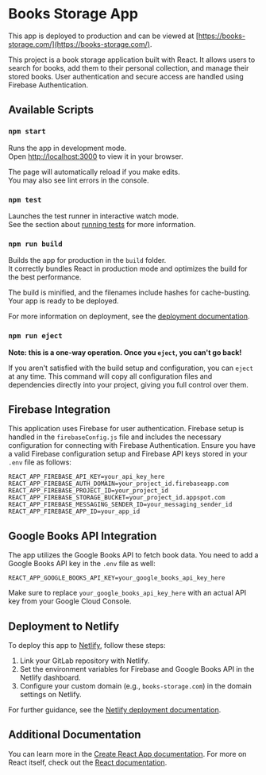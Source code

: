 # Books Storage App

This app is deployed to production and can be viewed at [https://books-storage.com/](https://books-storage.com/).

This project is a book storage application built with React. It allows users to search for books, add them to their personal collection, and manage their stored books. User authentication and secure access are handled using Firebase Authentication.

## Available Scripts

### `npm start`

Runs the app in development mode.  
Open [http://localhost:3000](http://localhost:3000) to view it in your browser.

The page will automatically reload if you make edits.  
You may also see lint errors in the console.

### `npm test`

Launches the test runner in interactive watch mode.  
See the section about [running tests](https://facebook.github.io/create-react-app/docs/running-tests) for more information.

### `npm run build`

Builds the app for production in the `build` folder.  
It correctly bundles React in production mode and optimizes the build for the best performance.

The build is minified, and the filenames include hashes for cache-busting.  
Your app is ready to be deployed.

For more information on deployment, see the [deployment documentation](https://facebook.github.io/create-react-app/docs/deployment).

### `npm run eject`

**Note: this is a one-way operation. Once you `eject`, you can't go back!**

If you aren't satisfied with the build setup and configuration, you can `eject` at any time. This command will copy all configuration files and dependencies directly into your project, giving you full control over them.

## Firebase Integration

This application uses Firebase for user authentication. Firebase setup is handled in the `firebaseConfig.js` file and includes the necessary configuration for connecting with Firebase Authentication. Ensure you have a valid Firebase configuration setup and Firebase API keys stored in your `.env` file as follows:

```
REACT_APP_FIREBASE_API_KEY=your_api_key_here
REACT_APP_FIREBASE_AUTH_DOMAIN=your_project_id.firebaseapp.com
REACT_APP_FIREBASE_PROJECT_ID=your_project_id
REACT_APP_FIREBASE_STORAGE_BUCKET=your_project_id.appspot.com
REACT_APP_FIREBASE_MESSAGING_SENDER_ID=your_messaging_sender_id
REACT_APP_FIREBASE_APP_ID=your_app_id
```

## Google Books API Integration

The app utilizes the Google Books API to fetch book data. You need to add a Google Books API key in the `.env` file as well:

```
REACT_APP_GOOGLE_BOOKS_API_KEY=your_google_books_api_key_here
```

Make sure to replace `your_google_books_api_key_here` with an actual API key from your Google Cloud Console.

## Deployment to Netlify

To deploy this app to [Netlify](https://www.netlify.com/), follow these steps:

1. Link your GitLab repository with Netlify.
2. Set the environment variables for Firebase and Google Books API in the Netlify dashboard.
3. Configure your custom domain (e.g., `books-storage.com`) in the domain settings on Netlify.

For further guidance, see the [Netlify deployment documentation](https://docs.netlify.com/).

## Additional Documentation

You can learn more in the [Create React App documentation](https://facebook.github.io/create-react-app/docs/getting-started). For more on React itself, check out the [React documentation](https://reactjs.org/).
